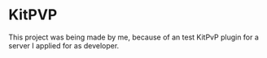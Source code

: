 # KitPVP
This project was being made by me, because of an test KitPvP plugin for a server I applied for as developer.
